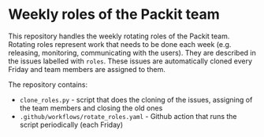 # Weekly roles of the Packit team

This repository handles the weekly rotating roles of the Packit team.
Rotating roles represent work that needs to be done each week (e.g. releasing, 
monitoring, communicating with the users). They are described in the issues labelled with `roles`.
These issues are automatically cloned every Friday and team members are assigned to them. 

The repository contains:
- `clone_roles.py` - script that does the cloning of the issues, assigning of the team members 
and closing the old ones
- `.github/workflows/rotate_roles.yaml` - Github action that runs the script periodically (each Friday)


